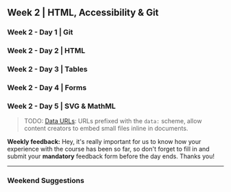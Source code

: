 ## Week 2 | HTML, Accessibility & Git

### Week 2 - Day 1 | Git

### Week 2 - Day 2 | HTML

### Week 2 - Day 3 | Tables

### Week 2 - Day 4 | Forms

### Week 2 - Day 5 | SVG & MathML
> TODO: [Data URLs](https://developer.mozilla.org/en-US/docs/Web/HTTP/Basics_of_HTTP/Data_URLs): URLs prefixed with the `data:` scheme, allow content creators to embed small files inline in documents.

**Weekly feedback:** Hey, it's really important for us to know how your experience with the course has been so far, so don't forget to fill in and submit your **mandatory** feedback form before the day ends. Thanks you! 

---

### Weekend Suggestions
